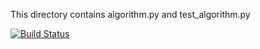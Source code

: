 This directory contains algorithm.py and test_algorithm.py 

[![Build Status](https://travis-ci.org/rcsevinc/demoapp.svg?branch=master)](https://travis-ci.org/rcsevinc/demoapp)
